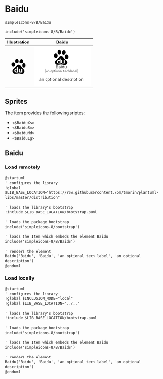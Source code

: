# Baidu


```text
simpleicons-8/B/Baidu
```

```text
include('simpleicons-8/B/Baidu')
```



| Illustration | Baidu |
| :---: | :---: |
| ![illustration for Illustration](../../simpleicons-8/B/Baidu.png) | ![illustration for Baidu](../../simpleicons-8/B/Baidu.Local.png) |



## Sprites
The item provides the following sriptes:

- `<$BaiduXs>`
- `<$BaiduSm>`
- `<$BaiduMd>`
- `<$BaiduLg>`





## Baidu

### Load remotely
```plantuml
@startuml
' configures the library
!global $LIB_BASE_LOCATION="https://raw.githubusercontent.com/tmorin/plantuml-libs/master/distribution"

' loads the library's bootstrap
!include $LIB_BASE_LOCATION/bootstrap.puml

' loads the package bootstrap
include('simpleicons-8/bootstrap')

' loads the Item which embeds the element Baidu
include('simpleicons-8/B/Baidu')

' renders the element
Baidu('Baidu', 'Baidu', 'an optional tech label', 'an optional description')
@enduml
```

### Load locally
```plantuml
@startuml
' configures the library
!global $INCLUSION_MODE="local"
!global $LIB_BASE_LOCATION="../.."

' loads the library's bootstrap
!include $LIB_BASE_LOCATION/bootstrap.puml

' loads the package bootstrap
include('simpleicons-8/bootstrap')

' loads the Item which embeds the element Baidu
include('simpleicons-8/B/Baidu')

' renders the element
Baidu('Baidu', 'Baidu', 'an optional tech label', 'an optional description')
@enduml
```

